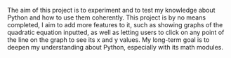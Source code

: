 The aim of this project is to experiment and to test my knowledge about Python and how to use them coherently.
This project is by no means completed, I aim to add more features to it, such as showing graphs of the quadratic equation inputted, as well as letting users to click on any point of the line on the graph to see its x and y values.
My long-term goal is to deepen my understanding about Python, especially with its math modules.
